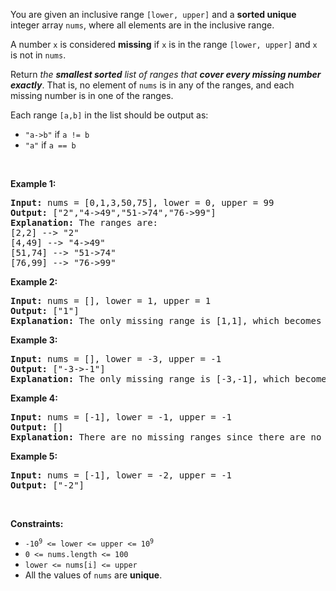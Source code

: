 <div><p>You are given an inclusive range <code>[lower, upper]</code> and a <strong>sorted unique</strong> integer array <code>nums</code>, where all elements are in the inclusive range.</p>

<p>A number <code>x</code> is considered <strong>missing</strong> if <code>x</code> is in the range <code>[lower, upper]</code> and <code>x</code> is not in <code>nums</code>.</p>

<p>Return <em>the <strong>smallest sorted</strong> list of ranges that <strong>cover every missing number exactly</strong></em>. That is, no element of <code>nums</code> is in any of the ranges, and each missing number is in one of the ranges.</p>

<p>Each range <code>[a,b]</code> in the list should be output as:</p>

<ul>
	<li><code>"a-&gt;b"</code> if <code>a != b</code></li>
	<li><code>"a"</code> if <code>a == b</code></li>
</ul>

<p>&nbsp;</p>
<p><strong>Example 1:</strong></p>

<pre><strong>Input:</strong> nums = [0,1,3,50,75], lower = 0, upper = 99
<strong>Output:</strong> ["2","4-&gt;49","51-&gt;74","76-&gt;99"]
<strong>Explanation:</strong> The ranges are:
[2,2] --&gt; "2"
[4,49] --&gt; "4-&gt;49"
[51,74] --&gt; "51-&gt;74"
[76,99] --&gt; "76-&gt;99"
</pre>

<p><strong>Example 2:</strong></p>

<pre><strong>Input:</strong> nums = [], lower = 1, upper = 1
<strong>Output:</strong> ["1"]
<strong>Explanation:</strong> The only missing range is [1,1], which becomes "1".
</pre>

<p><strong>Example 3:</strong></p>

<pre><strong>Input:</strong> nums = [], lower = -3, upper = -1
<strong>Output:</strong> ["-3-&gt;-1"]
<strong>Explanation:</strong> The only missing range is [-3,-1], which becomes "-3-&gt;-1".
</pre>

<p><strong>Example 4:</strong></p>

<pre><strong>Input:</strong> nums = [-1], lower = -1, upper = -1
<strong>Output:</strong> []
<strong>Explanation:</strong> There are no missing ranges since there are no missing numbers.
</pre>

<p><strong>Example 5:</strong></p>

<pre><strong>Input:</strong> nums = [-1], lower = -2, upper = -1
<strong>Output:</strong> ["-2"]
</pre>

<p>&nbsp;</p>
<p><strong>Constraints:</strong></p>

<ul>
	<li><code>-10<sup>9</sup> &lt;= lower &lt;= upper &lt;= 10<sup>9</sup></code></li>
	<li><code>0 &lt;= nums.length &lt;= 100</code></li>
	<li><code>lower &lt;= nums[i] &lt;= upper</code></li>
	<li>All the values of <code>nums</code> are <strong>unique</strong>.</li>
</ul>
</div>